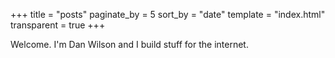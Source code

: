 +++
title = "posts"
paginate_by = 5
sort_by = "date"
template = "index.html"
transparent = true
+++

Welcome. I'm Dan Wilson and I build stuff for the internet.
